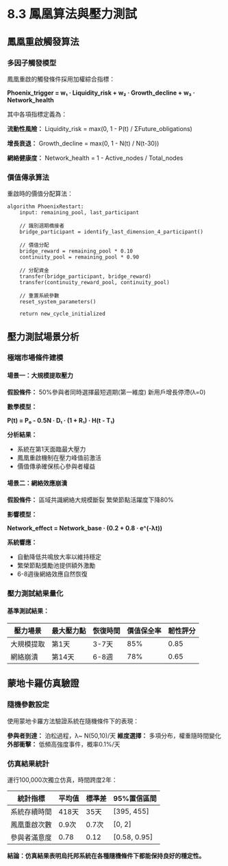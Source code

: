 # 8.3 鳳凰算法與壓力測試

## 鳳凰重啟觸發算法

### 多因子觸發模型

鳳凰重啟的觸發條件採用加權綜合指標：

**Phoenix_trigger = w₁ · Liquidity_risk + w₂ · Growth_decline + w₃ · Network_health**

其中各項指標定義為：

**流動性風險：**
Liquidity_risk = max(0, 1 - P(t) / ΣFuture_obligations)

**增長衰退：**
Growth_decline = max(0, 1 - N(t) / N(t-30))

**網絡健康度：**
Network_health = 1 - Active_nodes / Total_nodes

### 價值傳承算法

重啟時的價值分配算法：

```
algorithm PhoenixRestart:
    input: remaining_pool, last_participant
    
    // 識別週期橋接者
    bridge_participant = identify_last_dimension_4_participant()
    
    // 價值分配
    bridge_reward = remaining_pool * 0.10
    continuity_pool = remaining_pool * 0.90
    
    // 分配資金
    transfer(bridge_participant, bridge_reward)
    transfer(continuity_reward_pool, continuity_pool)
    
    // 重置系統參數
    reset_system_parameters()
    
    return new_cycle_initialized
```


## 壓力測試場景分析

### 極端市場條件建模

#### 場景一：大規模提取壓力

**假設條件：**
50%參與者同時選擇最短週期(第一維度)
新用戶增長停滯(λ=0)

**數學模型：**

**P(t) = P₀ - 0.5N · D₁ · (1 + R₁) · H(t - T₁)**

**分析結果：**  
- 系統在第1天面臨最大壓力  
- 鳳凰重啟機制在壓力峰值前激活  
- 價值傳承確保核心參與者權益  

#### 場景二：網絡效應崩潰

**假設條件：**
區域共識網絡大規模斷裂
繁榮節點活躍度下降80%

**影響模型：**

**Network_effect = Network_base · (0.2 + 0.8 · e^(-λt))**

**系統響應：**  
- 自動降低共鳴放大率以維持穩定  
- 繁榮節點獎勵池提供額外激勵  
- 6-8週後網絡效應自然恢復  

### 壓力測試結果量化

#### 基準測試結果：

| 壓力場景 | 最大壓力點 | 恢復時間 | 價值保全率 | 韌性評分 |
|---------|------------|----------|------------|----------|
| 大規模提取 | 第1天 | 3-7天 | 85% | 0.85 |
| 網絡崩潰 | 第14天 | 6-8週 | 78% | 0.65 |


## 蒙地卡羅仿真驗證

### 隨機參數設定

使用蒙地卡羅方法驗證系統在隨機條件下的表現：

**參與者到達：** 泊松過程，λ~ N(50,10)/天
**維度選擇：** 多項分布，權重隨時間變化
**外部衝擊：** 低頻高強度事件，概率0.1%/天

### 仿真結果統計

運行100,000次獨立仿真，時間跨度2年：

| 統計指標 | 平均值 | 標準差 | 95%置信區間 |
|----------|--------|--------|-------------|
| 系統存續時間 | 418天 | 35天 | [395, 455] |
| 鳳凰重啟次數 | 0.9次 | 0.7次 | [0, 2] |
| 參與者滿意度 | 0.78 | 0.12 | [0.58, 0.95] |

**結論：仿真結果表明烏托邦系統在各種隨機條件下都能保持良好的穩定性。**